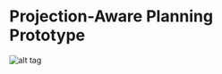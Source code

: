 # Projection-Aware Planning Prototype
![alt tag](https://user-images.githubusercontent.com/4764242/36709145-a29eb562-1b33-11e8-9ec3-7e989d849161.jpg)